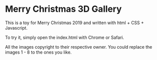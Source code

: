 # Merry Christmas 3D Gallery

This is a toy for Merry Christmas 2019 and written with html + CSS + Javascript.

To try it, simply open the index.html with Chrome or Safari.

All the images copyright to their respective owner. You could replace the images 1 - 8 to the ones you like.


